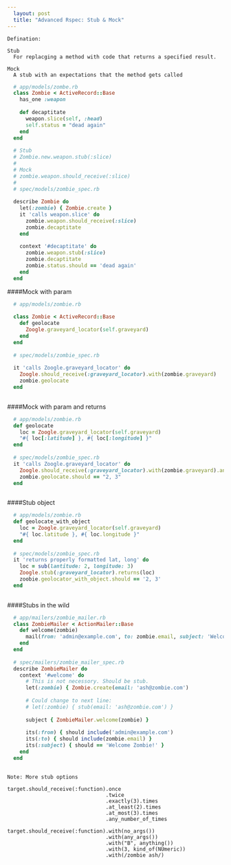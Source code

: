 ```yaml
---
  layout: post
  title: "Advanced Rspec: Stub & Mock"
---
```


    
    Defination:
    
    Stub
      For replacging a method with code that returns a specified result.
    
    Mock
      A stub with an expectations that the method gets called
      
```ruby
  # app/models/zombe.rb
  class Zombie < ActiveRecord::Base
    has_one :weapon
    
    def decaptitate
      weapon.slice(self, :head)
      self.status = "dead again"
    end
  end
  
  # Stub
  # Zombie.new.weapon.stub(:slice)
  # 
  # Mock
  # zombie.weapon.should_receive(:slice)
  #
  # spec/models/zombie_spec.rb
  
  describe Zombie do
    let(:zombie) { Zombie.create }
    it 'calls weapon.slice' do
      zombie.weapon.should_receive(:slice)
      zombie.decaptitate
    end
    
    context '#decaptitate' do
      zombie.weapon.stub(:slice)
      zombie.decaptitate
      zombie.status.should == 'dead again'
    end
  end
```
####Mock with param

```ruby
  # app/models/zombie.rb
  
  class Zombie < ActiveRecord::Base
    def geolocate
      Zoogle.graveyard_locator(self.graveyard)
    end
  end
  
  # spec/models/zombie_spec.rb
  
  it 'calls Zoogle.graveyard_locator' do
    Zoogle.should_receive(:graveyard_locator).with(zombie.graveyard)
    zombie.geolocate
  end
  
```

####Mock with param and returns

```ruby
  # app/models/zombie.rb
  def geolocate
    loc = Zoogle.graveyard_locator(self.graveyard)
    "#{ loc[:latitude] }, #{ loc[:longitude] }"
  end
     
  # spec/models/zombie_spec.rb
  it 'calls Zoogle.graveyard_locator' do
    Zoogle.should_receive(:graveyard_locator).with(zombie.graveyard).and_return({latitude: 2, longitude: 3})
    zombie.geolocate.should == "2, 3" 
  end   
  
```  

####Stub object

```ruby
  # app/models/zombie.rb
  def geolocate_with_object
    loc = Zoogle.graveyard_locator(self.graveyard)
    "#{ loc.latitude }, #{ loc.longitude }"
  end
  
  # spec/models/zombie_spec.rb
  it 'returns properly formatted lat, long' do
    loc = sub(lantitude: 2, longitude: 3)
    Zoogle.stub(:graveyard_locator).returns(loc)
    zoobie.geolocator_with_object.should == '2, 3'
  end
 
 ```
 
 ####Stubs in the wild
 
 ```ruby
   # app/mailers/zombie_mailer.rb
   class ZombieMailer < ActionMailer::Base
     def welcome(zombie)
       mail(from: 'admin@example.com', to: zombie.email, subject: 'Welcome Zombie!')
     end
   end
   
   # spec/mailers/zombie_mailer_spec.rb
   describe ZombieMailer do
     context '#welcome' do
       # This is not necessory. Should be stub.
       let(:zombie) { Zombie.create(email: 'ash@zombie.com')
       
       # Could change to next line:
       # let(:zombie) { stub(email: 'ash@zombie.com') }
       
       subject { ZombieMailer.welcome(zombie) }
       
       its(:from) { should include('admin@example.com')
       its(:to) { should include(zombie.email) }
       its(:subject) { should == 'Welcome Zombie!' }
     end
   end
   
```

    
    Note: More stub options
    
    target.should_receive(:function).once
                                    .twice
                                    .exactly(3).times
                                    .at_least(2).times
                                    .at_most(3).times
                                    .any_number_of_times
                                    
    target.should_receive(:function).with(no_args())
                                    .with(any_args())
                                    .with("B", anything())
                                    .with(3, kind_of(NUmeric))
                                    .with(/zombie ash/)
                                    